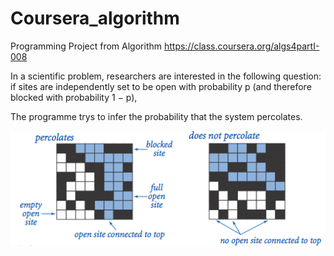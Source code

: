 # Coursera_algorithm

Programming Project from Algorithm 
https://class.coursera.org/algs4partI-008


In a scientific problem, 
researchers are interested in the following question: 
if sites are independently set to be open with probability p (and therefore blocked with probability 1 − p), 


The programme trys to infer the probability that the system percolates.


 ![image](https://github.com/TengHu/Coursera_algorithm/blob/master/percolates.png)
 
 
